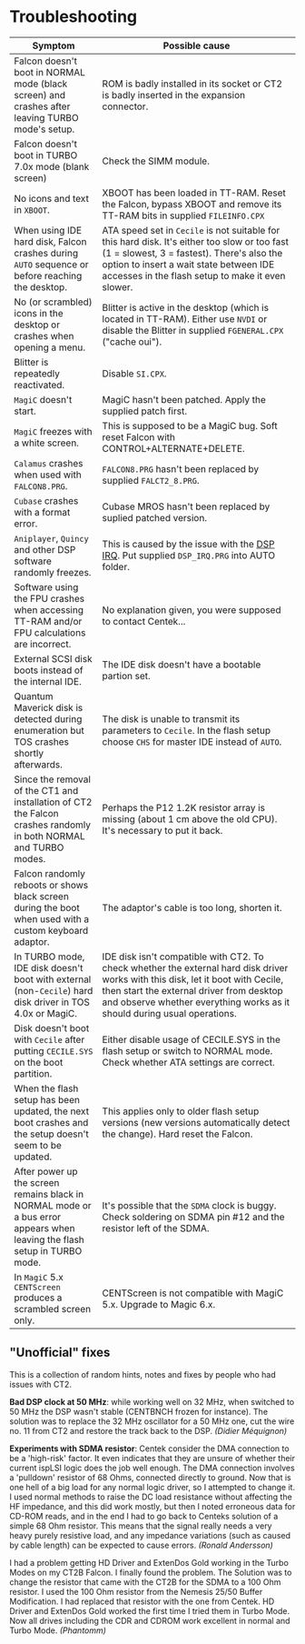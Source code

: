 # Troubleshooting

Symptom | Possible cause
------------ | -------------
Falcon doesn't boot in NORMAL mode (black screen) and crashes after leaving TURBO mode's setup. | ROM is badly installed in its socket or CT2 is badly inserted in the expansion connector.
Falcon doesn't boot in TURBO 7.0x mode (blank screen) | Check the SIMM module.
No icons and text in `XBOOT`. | XBOOT has been loaded in TT-RAM. Reset the Falcon, bypass XBOOT and remove its TT-RAM bits in supplied `FILEINFO.CPX`
When using IDE hard disk, Falcon crashes during `AUTO` sequence or before reaching the desktop. | ATA speed set in `Cecile` is not suitable for this hard disk. It's either too slow or too fast (1 = slowest, 3 = fastest). There's also the option to insert a wait state between IDE accesses in the flash setup to make it even slower.
No (or scrambled) icons in the desktop or crashes when opening a menu. | Blitter is active in the desktop (which is located in TT-RAM). Either use `NVDI` or disable the Blitter in supplied `FGENERAL.CPX` ("cache oui").
Blitter is repeatedly reactivated. | Disable `SI.CPX`.
`MagiC` doesn't start. | MagiC hasn't been patched. Apply the supplied patch first.
`MagiC` freezes with a white screen. | This is supposed to be a MagiC bug. Soft reset Falcon with CONTROL+ALTERNATE+DELETE.
`Calamus` crashes when used with `FALCON8.PRG`. | `FALCON8.PRG` hasn't been replaced by supplied `FALCT2_8.PRG`.
`Cubase` crashes with a format error. | Cubase MROS hasn't been replaced by suplied patched version.
`Aniplayer`, `Quincy` and other DSP software randomly freezes. | This is caused by the issue with the [DSP IRQ](NOTES.md#dsp-irq-signal). Put supplied `DSP_IRQ.PRG` into AUTO folder.
Software using the FPU crashes when accessing TT-RAM and/or FPU calculations are incorrect. | No explanation given, you were supposed to contact Centek...
External SCSI disk boots instead of the internal IDE. | The IDE disk doesn't have a bootable partion set.
Quantum Maverick disk is detected during enumeration but TOS crashes shortly afterwards. | The disk is unable to transmit its parameters to `Cecile`. In the flash setup choose `CHS` for master IDE instead of `AUTO`.
Since the removal of the CT1 and installation of CT2 the Falcon crashes randomly in both NORMAL and TURBO modes. | Perhaps the P12 1.2K resistor array is missing (about 1 cm above the old CPU). It's necessary to put it back.
Falcon randomly reboots or shows black screen during the boot when used with a custom keyboard adaptor. | The adaptor's cable is too long, shorten it.
In TURBO mode, IDE disk doesn't boot with external (non-`Cecile`) hard disk driver in TOS 4.0x or MagiC. | IDE disk isn't compatible with CT2. To check whether the external hard disk driver works with this disk, let it boot with Cecile, then start the external driver from desktop and observe whether everything works as it should during usual operations.
Disk doesn't boot with `Cecile` after putting `CECILE.SYS` on the boot partition. | Either disable usage of CECILE.SYS in the flash setup or switch to NORMAL mode. Check whether ATA settings are correct.
When the flash setup has been updated, the next boot crashes and the setup doesn't seem to be updated. | This applies only to older flash setup versions (new versions automatically detect the change). Hard reset the Falcon.
After power up the screen remains black in NORMAL mode or a bus error appears when leaving the flash setup in TURBO mode. | It's possible that the `SDMA` clock is buggy. Check soldering on SDMA pin #12 and the resistor left of the SDMA.
In `MagiC` 5.x `CENTScreen` produces a scrambled screen only. | CENTScreen is not compatible with MagiC 5.x. Upgrade to Magic 6.x.

## "Unofficial" fixes
This is a collection of random hints, notes and fixes by people who had issues with CT2.

**Bad DSP clock at 50 MHz**: while working well on 32 MHz, when switched to 50 MHz the DSP wasn't stable (CENTBNCH frozen for instance). The solution was to replace the 32 MHz oscillator for a 50 MHz one, cut the wire no. 11 from CT2 and restore the track back to the DSP. *(Didier Méquignon)*

**Experiments with SDMA resistor**: Centek consider the DMA connection to be a 'high-risk' factor. It even indicates that they are unsure of whether their current ispLSI logic does the job well enough. The DMA connection involves a 'pulldown' resistor of 68 Ohms, connected directly to ground. Now that is one hell of a big load for any normal logic driver, so I attempted to change it. I used normal methods to raise the DC load resistance without affecting the HF impedance, and this
did work mostly, but then I noted erroneous data for CD-ROM reads, and in the end I had to go back to Centeks solution of a simple 68 Ohm resistor. This means that the signal really needs a very heavy purely resistive load, and any impedance variations (such as caused by cable length) can be expected to cause errors. *(Ronald Andersson)*

I had a problem getting HD Driver and ExtenDos Gold working in the Turbo Modes on my CT2B Falcon. I finally found the problem. The Solution was to change the resistor that came with the CT2B for the SDMA to a 100 Ohm resistor. I used the 100 Ohm resistor from the Nemesis 25/50 Buffer Modification. I had replaced that resistor with the one from Centek. HD Driver and ExtenDos Gold worked the first time I tried them in Turbo Mode. Now all drives including the CDR and CDROM work excellent
in normal and Turbo Mode. *(Phantomm)*
